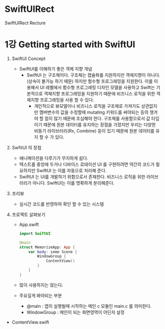 # SwiftUIRect
SwiftUIRect Recture

1강 Getting started with SwiftUI
===========

1. SwiftUI Concept
   * SwiftUI를 이해하기 좋은 객체 지향 개념
      * SwiftUI 는 구조체이다. 구조체는 캡슐화를 지원하지만 객체지향이 아니다.(상속이 불가능 하기 때문) 하지만 함수형 프로그래밍을 지원한다. 이를 이용해서 UI 레벨에서 함수형 프로그래밍 디자인 모델을 사용하고 Swift는 기본적으로 객체지향 프로그래밍을 지원하기 때문에 비즈니스 로직을 위한 객체지향 프로그래밍을 사용 할 수 있다. 
        * 개인적으로 뷰모델이나 비즈니스 로직을 구조체로 가져가도 상관없지만 멤버변수의 값을 수정할때 mutating 키워드를 써야되는 등의 챙겨야 할 점이 많기 때문에 조심해야 한다. 구조체를 사용함으로서 값 타입이기 때문에 원본 데이터를 유지하는 장점을 가졌지만 우리는 다양한 비동기 라이브러리(Rx, Combine) 등이 있기 때문에 원본 데이터를 유지 할 수 가 있다.

2. SwfitUI 의 장점 
   * 애니메이션을 다루기가 무지하게 쉽다.
   * 텍스트를 중앙에 두거나 디바이스 로테이션 UI 를 구현하려면 약간의 코드가 필요하지만 SwiftUI 는 이를 자동으로 처리해 준다.
   * SwiftUI 는 UI를 개발하기 위함으로서 존재한다. 비즈니스 로직을 위한 라이브러리가 아니다. SwiftUI는 이를 명확하게 분리해준다.

3. 프리뷰
    * 실시간 코드를 반영하여 확인 할 수 있는 시스템

4. 프로젝트 살펴보기
   * App.swift

        ``` swift 
        import SwiftUI

        @main
        struct MemorizeApp: App {
            var body: some Scene {
                WindowGroup {
                    ContentView()
                }
            }
        }
        ```
    * 많이 사용하지는 않는다.
    * 주요깊게 봐야되는 부분
      * @main : 앱이 실행될때 시작하는 메인 c 모듈인 main.c 를 의미한다.
      * WindowGroup : 메인이 되는 화면영역이 어딘지 설정

  * ContentView.swift
  ``` swift 

  ```
